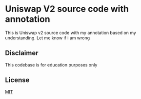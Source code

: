 # Uniswap V2 source code with annotation

This is Uniswap v2 source code with my annotation based on my understanding. Let me know if i am wrong  

## Disclaimer
This codebase is for education purposes only

## License
[MIT](https://choosealicense.com/licenses/mit/)
